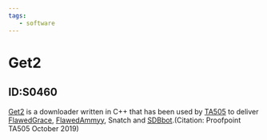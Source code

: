 ```yaml
---
tags:
   - software
---
```

# Get2
## ID:S0460
[Get2](software/S0460) is a downloader written in C++ that has been used by [TA505](groups/G0092) to deliver [FlawedGrace](software/S0383), [FlawedAmmyy](software/S0381), Snatch and [SDBbot](software/S0461).(Citation: Proofpoint TA505 October 2019)
